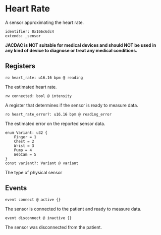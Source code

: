#  Heart Rate

A sensor approximating the heart rate. 

    identifier: 0x166c6dc4
    extends: _sensor

**JACDAC is NOT suitable for medical devices and should NOT be used in any kind of device to diagnose or treat any medical conditions.**

## Registers

    ro heart_rate: u16.16 bpm @ reading

The estimated heart rate.

    rw connected: bool @ intensity

A register that determines if the sensor is ready to measure data.

    ro heart_rate_error?: u16.16 bpm @ reading_error

The estimated error on the reported sensor data.

    enum Variant: u32 {
        Finger = 1
        Chest = 2
        Wrist = 3
        Pump = 4
        WebCam = 5
    }
    const variant?: Variant @ variant

The type of physical sensor

## Events

    event connect @ active {}

The sensor is connected to the patient and ready to measure data.

    event disconnect @ inactive {}

The sensor was disconnected from the patient.
